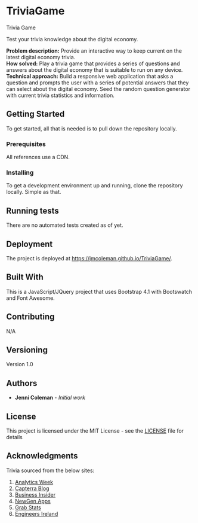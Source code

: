 # TriviaGame
Trivia Game

Test your trivia knowledge about the digital economy.

**Problem description:** Provide an interactive way to keep current on the latest digital economy trivia.\
**How solved:** Play a trivia game that provides a series of questions and answers about the digital economy that is suitable to run on any device.\
**Technical approach:** Build a responsive web application that asks a question and prompts the user with a series of potential answers that they can select about the digital economy.  Seed the random question generator with current trivia statistics and information.

## Getting Started
 
 To get started, all that is needed is to pull down the repository locally.
 
### Prerequisites

 All references use a CDN.

### Installing

To get a development environment up and running, clone the repository locally.  Simple as that.

## Running tests

There are no automated tests created as of yet.

## Deployment

The project is deployed at https://jmcoleman.github.io/TriviaGame/.

## Built With

This is a JavaScript/JQuery project that uses Bootstrap 4.1 with Bootswatch and Font Awesome. 

## Contributing

N/A

## Versioning

Version 1.0

## Authors

* **Jenni Coleman** - *Initial work*

## License

This project is licensed under the MIT License - see the [LICENSE](LICENSE) file for details

## Acknowledgments

Trivia sourced from the below sites:
1. [Analytics Week](https://analyticsweek.com/content/big-data-facts/)
1. [Capterra Blog](https://blog.capterra.com/10-surprising-big-data-statistics/)
1. [Business Insider](http://www.businessinsider.com/12-trillion-photos-to-be-taken-in-2017-thanks-to-smartphones-chart-2017-8)
1. [NewGen Apps](https://www.newgenapps.com/blog/iot-statistics-internet-of-things-future-research-data)
1. [Grab Stats](http://www.grabstats.com/stats/2049)
1. [Engineers Ireland](http://www.engineersireland.ie/EngineersIreland/media/SiteMedia/cpd/training/Seminars%20temp/Data%20Centres/1-Ray-Walshe-Datacentre-Growth.pdf)


